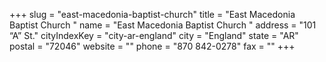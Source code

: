 +++
slug = "east-macedonia-baptist-church"
title = "East Macedonia Baptist Church "
name = "East Macedonia Baptist Church "
address = "101 “A” St."
cityIndexKey = "city-ar-england"
city = "England"
state = "AR"
postal = "72046"
website = ""
phone = "870 842-0278"
fax = ""
+++
